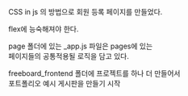CSS in js 의 방법으로 회원 등록 페이지를 만들었다.

flex에 능숙해져야 한다.

page 폴더에 있는 _app.js 파일은 pages에 있는   
페이지들의 공통적용될 로직을 담고 있다.

freeboard_frontend 폴더에 프로젝트를 하나 더 만들어서   
포트폴리오 예시 게시판을 만들기 시작
